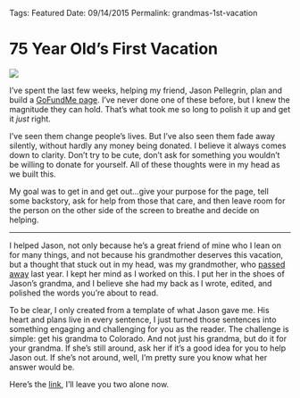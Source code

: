 Tags: Featured
Date: 09/14/2015
Permalink: grandmas-1st-vacation

# 75 Year Old’s First Vacation

![](https://d2fbk5uwlkue7.cloudfront.net/uploads/1442201766316_HIRTY7H8VYRP.jpeg)

I’ve spent the last few weeks, helping my friend, Jason Pellegrin, plan and build a [GoFundMe page](http://gofundme.com/gradmas1stvacation). I’ve never done one of these before, but I knew the magnitude they can hold. That’s what took me so long to polish it up and get it *just* right.

I’ve seen them change people’s lives. But I’ve also seen them fade away silently, without hardly any money being donated. I believe it always comes down to clarity. Don’t try to be cute, don’t ask for something you wouldn’t be willing to donate for yourself. All of these thoughts were in my head as we built this. 

My goal was to get in and get out…give your purpose for the page, tell some backstory, ask for help from those that care, and then leave room for the person on the other side of the screen to breathe and decide on helping.

- - -

I helped Jason, not only because he’s a great friend of mine who I lean on for many things, and not because his grandmother deserves this vacation, but a thought that stuck out in my head, was my grandmother, who [passed away](http://nashp.com/carol) last year. I kept her mind as I worked on this. I put her in the shoes of Jason’s grandma, and I believe she had my back as I wrote, edited, and polished the words you’re about to read.

To be clear, I only created from a template of what Jason gave me. His heart and plans live in every sentence, I just turned those sentences into something engaging and challenging for you as the reader. The challenge is simple: get his grandma to Colorado. And not just his grandma, but do it for your grandma. If she’s still around, ask her if it’s a good idea for you to help Jason out. If she’s not around, well, I’m pretty sure you know what her answer would be.

Here’s the [link](http://gofundme.com/gradmas1stvacation), I’ll leave you two alone now.
